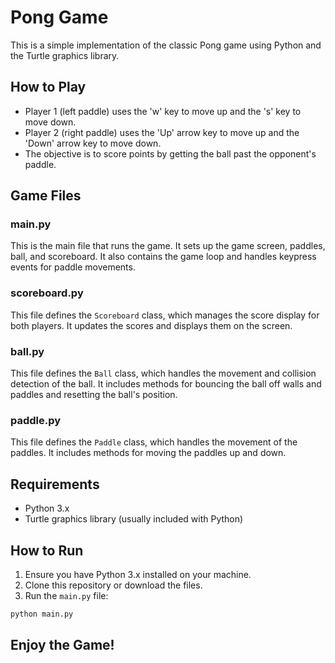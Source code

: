 # Pong Game

This is a simple implementation of the classic Pong game using Python and the Turtle graphics library.

## How to Play

- Player 1 (left paddle) uses the 'w' key to move up and the 's' key to move down.
- Player 2 (right paddle) uses the 'Up' arrow key to move up and the 'Down' arrow key to move down.
- The objective is to score points by getting the ball past the opponent's paddle.

## Game Files

### main.py

This is the main file that runs the game. It sets up the game screen, paddles, ball, and scoreboard. It also contains the game loop and handles keypress events for paddle movements.

### scoreboard.py

This file defines the `Scoreboard` class, which manages the score display for both players. It updates the scores and displays them on the screen.

### ball.py

This file defines the `Ball` class, which handles the movement and collision detection of the ball. It includes methods for bouncing the ball off walls and paddles and resetting the ball's position.

### paddle.py

This file defines the `Paddle` class, which handles the movement of the paddles. It includes methods for moving the paddles up and down.

## Requirements

- Python 3.x
- Turtle graphics library (usually included with Python)

## How to Run

1. Ensure you have Python 3.x installed on your machine.
2. Clone this repository or download the files.
3. Run the `main.py` file:

```sh
python main.py
```

## Enjoy the Game!